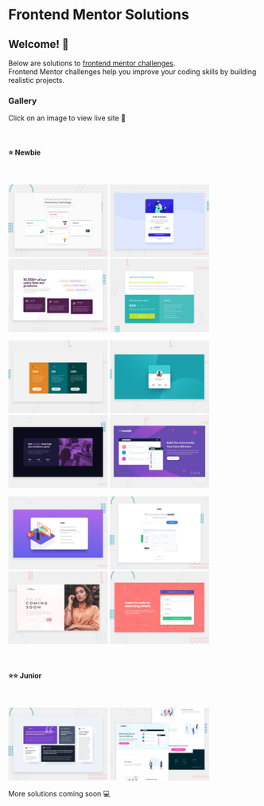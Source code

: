 # Frontend Mentor Solutions 

## Welcome! 👋

Below are solutions to [frontend mentor challenges](https://www.frontendmentor.io/challenges). <br/>
Frontend Mentor challenges help you improve your coding skills by building realistic projects.

### Gallery

Click on an image to view live site 🚀

<br>

#### :star: Newbie 
<br>

[<img src="./four-card-feature-section/design/desktop-preview.jpg" alt="screenshot" width="200"/>](https://dewslyse.github.io/FEM_Solutions/four-card-feature-section/) 
[<img src="./order-summary-component/design/desktop-preview.jpg" alt="screenshot" width="200"/>](https://dewslyse.github.io/FEM_Solutions/order-summary-component/) 
[<img src="./social-proof-section/design/desktop-preview.jpg" alt="screenshot" width="200"/>](https://dewslyse.github.io/FEM_Solutions/social-proof-section/) 
[<img src="./single-price-grid-component/design/desktop-preview.jpg" alt="screenshot" width="200"/>](https://dewslyse.github.io/FEM_Solutions/single-price-grid-component/)

[<img src="./3-column-preview-card/design/desktop-preview.jpg" width="200"/>](https://dewslyse.github.io/FEM_Solutions/3-column-preview-card/) 
[<img src="./profile-card-component/design/desktop-preview.jpg" width="200"/>](https://dewslyse.github.io/FEM_Solutions/profile-card-component/) 
[<img src="./stats-preview-card/design/desktop-preview.jpg" alt="screenshot" width="200"/>](https://dewslyse.github.io/FEM_Solutions/stats-preview-card/) 
[<img src="./huddle-landing-page/design/desktop-preview.jpg" alt="screenshot" width="200"/>](https://dewslyse.github.io/FEM_Solutions/huddle-landing-page/)

[<img src="./faq-accordion-card/design/desktop-preview.jpg" width="200"/>](https://dewslyse.github.io/FEM_Solutions/faq-accordion-card/) 
[<img src="./ping-coming-soon-page/design/desktop-preview.jpg" width="200"/>](https://dewslyse.github.io/FEM_Solutions/ping-coming-soon-page/)
[<img src="./base-apparel-coming-soon/design/desktop-preview.jpg" alt="screenshot" width="200"/>](https://dewslyse.github.io/FEM_Solutions/base-apparel-coming-soon/) 
[<img src="./intro-component-with-signup/design/desktop-preview.jpg" alt="screenshot" width="200"/>](https://dewslyse.github.io/FEM_Solutions/intro-component-with-signup/)

<br>

#### :star::star: Junior 
<br>

[<img src="./testimonials-grid-section/design/desktop-preview.jpg" width="200"/>](https://dewslyse.github.io/FEM_Solutions/testimonials-grid-section/) 
[<img src="./huddle-landing-page-with-alternating-blocks/design/desktop-preview.jpg" width="200"/>](https://dewslyse.github.io/FEM_Solutions/huddle-landing-page-with-alternating-blocks/) 

<!--
[<img src="./stats-preview-card/design/desktop-preview.jpg" alt="screenshot" width="200"/>](https://dewslyse.github.io/FEM_Solutions/stats-preview-card/)

#### :star::star::star: Intermediate 

[<img src="./3-column-preview-card/design/desktop-preview.jpg" width="200"/>](https://dewslyse.github.io/FEM_Solutions/3-column-preview-card/) [<img src="./profile-card-component/design/desktop-preview.jpg" width="200"/>](https://dewslyse.github.io/FEM_Solutions/profile-card-component/) [<img src="./stats-preview-card/design/desktop-preview.jpg" alt="screenshot" width="200"/>](https://dewslyse.github.io/FEM_Solutions/stats-preview-card/)

#### :star::star::star::star: Advanced 

[<img src="./3-column-preview-card/design/desktop-preview.jpg" width="200"/>](https://dewslyse.github.io/FEM_Solutions/3-column-preview-card/) [<img src="./profile-card-component/design/desktop-preview.jpg" width="200"/>](https://dewslyse.github.io/FEM_Solutions/profile-card-component/) [<img src="./stats-preview-card/design/desktop-preview.jpg" alt="screenshot" width="200"/>](https://dewslyse.github.io/FEM_Solutions/stats-preview-card/)

#### :star::star::star::star::star: Guru 

[<img src="./3-column-preview-card/design/desktop-preview.jpg" width="200"/>](https://dewslyse.github.io/FEM_Solutions/3-column-preview-card/) [<img src="./profile-card-component/design/desktop-preview.jpg" width="200"/>](https://dewslyse.github.io/FEM_Solutions/profile-card-component/) [<img src="./stats-preview-card/design/desktop-preview.jpg" alt="screenshot" width="200"/>](https://dewslyse.github.io/FEM_Solutions/stats-preview-card/)

-->

More solutions coming soon :computer:

